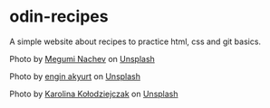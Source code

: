 # odin-recipes

A simple website about recipes to practice html, css and git basics.


Photo by <a href="https://unsplash.com/@meguminachev?utm_content=creditCopyText&utm_medium=referral&utm_source=unsplash">Megumi Nachev</a> on <a href="https://unsplash.com/photos/cooked-food-on-bowl-bBCRrplhhZ4?utm_content=creditCopyText&utm_medium=referral&utm_source=unsplash">Unsplash</a>
      
Photo by <a href="https://unsplash.com/@enginakyurt?utm_content=creditCopyText&utm_medium=referral&utm_source=unsplash">engin akyurt</a> on <a href="https://unsplash.com/photos/pasta-dish-on-white-ceramic-bowl-X4QCAodTlh0?utm_content=creditCopyText&utm_medium=referral&utm_source=unsplash">Unsplash</a>
      
Photo by <a href="https://unsplash.com/@rabbit_in_blue?utm_content=creditCopyText&utm_medium=referral&utm_source=unsplash">Karolina Kołodziejczak</a> on <a href="https://unsplash.com/photos/clear-glass-bowl-with-white-cream-rhexgeqEBu8?utm_content=creditCopyText&utm_medium=referral&utm_source=unsplash">Unsplash</a>
      